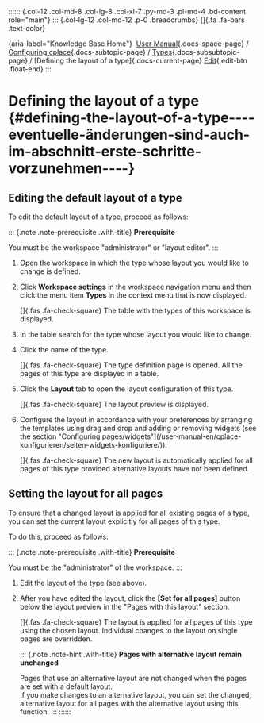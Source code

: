 :::::: {.col-12 .col-md-8 .col-lg-8 .col-xl-7 .py-md-3 .pl-md-4 .bd-content role="main"}
::: {.col-lg-12 .col-md-12 .p-0 .breadcrumbs}
[]{.fa .fa-bars .text-color}

[](https://docs.cplace.io/){aria-label="Knowledge Base Home"}  [User
Manual](/user-manual-en/){.docs-space-page} / [Configuring
cplace](/user-manual-en/cplace-konfigurieren/){.docs-subtopic-page} /
[Types](/user-manual-en/cplace-konfigurieren/typen/){.docs-subsubtopic-page}
/ [Defining the layout of a type]{.docs-current-page} [
Edit](https://github.com/collaborationfactory/cplace-doc-user-enu/blob/release/25.2/cplace-konfigurieren/typen/layout-eines-typs-festlegen.md){.edit-btn
.float-end}
:::

# Defining the layout of a type {#defining-the-layout-of-a-type----eventuelle-änderungen-sind-auch-im-abschnitt-erste-schritte-vorzunehmen----}

## Editing the default layout of a type

To edit the default layout of a type, proceed as follows:

::: {.note .note-prerequisite .with-title}
**Prerequisite**

You must be the workspace "administrator" or "layout editor".
:::

1.  Open the workspace in which the type whose layout you would like to
    change is defined.

2.  Click **Workspace settings** in the workspace navigation menu and
    then click the menu item **Types** in the context menu that is now
    displayed.

    []{.fas .fa-check-square} The table with the types of this workspace
    is displayed.

3.  In the table search for the type whose layout you would like to
    change.

4.  Click the name of the type.

    []{.fas .fa-check-square} The type definition page is opened. All
    the pages of this type are displayed in a table.

5.  Click the **Layout** tab to open the layout configuration of this
    type.

    []{.fas .fa-check-square} The layout preview is displayed.

6.  Configure the layout in accordance with your preferences by
    arranging the templates using drag and drop and adding or removing
    widgets (see the section "Configuring
    pages/widgets"\](/user-manual-en/cplace-konfigurieren/seiten-widgets-konfiguriere/)).

    []{.fas .fa-check-square} The new layout is automatically applied
    for all pages of this type provided alternative layouts have not
    been defined.

## Setting the layout for all pages

To ensure that a changed layout is applied for all existing pages of a
type, you can set the current layout explicitly for all pages of this
type.

To do this, proceed as follows:

::: {.note .note-prerequisite .with-title}
**Prerequisite**

You must be the "administrator" of the workspace.
:::

1.  Edit the layout of the type (see above).

2.  After you have edited the layout, click the **\[Set for all
    pages\]** button below the layout preview in the "Pages with this
    layout" section.

    []{.fas .fa-check-square} The layout is applied for all pages of
    this type using the chosen layout. Individual changes to the layout
    on single pages are overridden.

    ::: {.note .note-hint .with-title}
    **Pages with alternative layout remain unchanged**

    Pages that use an alternative layout are not changed when the pages
    are set with a default layout.\
    If you make changes to an alternative layout, you can set the
    changed, alternative layout for all pages with the alternative
    layout using this function.
    :::
::::::
